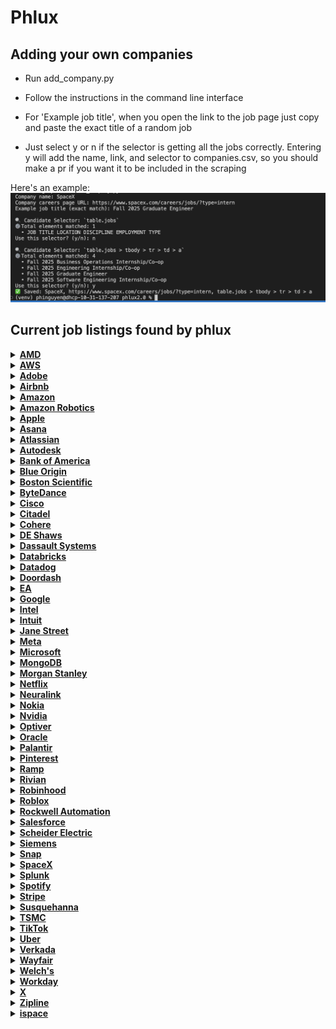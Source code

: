# Phlux

## Adding your own companies

- Run add_company.py

- Follow the instructions in the command line interface

- For 'Example job title', when you open the link to the job page just copy and paste the exact title of a random job

- Just select y or n if the selector is getting all the jobs correctly. Entering y will add the name, link, and selector to companies.csv, so you should make a pr if you want it to be included in the scraping

Here's an example: 
![Using add_company.py](public/cli.png)
## Current job listings found by phlux

<details>
<summary><a href="https://careers.amd.com/careers-home/jobs?page=1&categories=Student%20%2F%20Intern%20%2F%20Temp&limit=100&tags1=No&country=United%20States"><strong>AMD</strong></a></summary>

- Machine Learning / Artificial Intelligence Intern/Co-Op (PhD | Fall 2025 | Hybrid)
- Hardware Engineering Intern/ Co-Op (Undergrad | Fall 2025 | Hybrid)
- Machine Learning / Artificial Intelligence Intern/Co-Op (Undergraduate | Fall 2025 | Hybrid)
- Software Test Engineering Intern/Co-Op (Undergraduate | Fall 2025 | Hybrid)
- Compiler Engineering Intern/Co-Op (Graduate | Fall 2025 | Hybrid)
- Hardware Verification Engineering Intern/ Co-Op (Graduate | Fall 2025 | Hybrid)
- Diagnostics Design Intern/Co-Op (Undergrad | Fall 2025 | Hybrid)
- Hardware Design Engineering Intern/ Co-Op (Graduate | Fall 2025 | Hybrid)
- Firmware Engineering Intern/Co-Op (Undergrad | Fall 2025 | Hybrid)
- Firmware Engineering Intern/ Co-Op (Graduate | Fall 2025 | Hybrid)
- Product Test Engineering Intern/Co-Op (Graduate | Fall 2025 | Hybrid)
- Hardware Engineering Intern/ Co-Op (Graduate | Fall 2025 | Hybrid)
- Software Engineering Intern/Co-Op (Undergrad | Fall 2025 | Hybrid)
- Hardware Engineering Intern/ Co-Op (Graduate | Fall 2025 | Hybrid)
- ASIC Package Engineering Intern/Co-Op (PhD | Fall 2025 | Hybrid)
- Hardware Verification Engineering Intern/ Co-Op (Graduate | Fall 2025 | Hybrid)
- Software Engineering Intern/Co-Op (Undergraduate | Fall 2025 | Hybrid)
- Machine Learning / Artificial Intelligence Intern/Co-Op (Graduate | Fall 2025 | Hybrid)
- Product Test Engineering Intern/Co-Op (Undergrad | Fall 2025 | Hybrid)
- Machine Learning / Artificial Intelligence Intern/Co-Op (Graduate | Fall 2025 | Hybrid)
- Hardware Engineering Intern/ Co-Op (PhD | Fall 2025 | Hybrid)
- Hardware Engineering Intern/ Co-Op (Undergrad | Fall 2025 | Hybrid)
- Research Engineering Intern/Co-Op (Graduate | Fall 2025 | Hybrid)
- Software Engineering Intern/Co-op (Graduate | Fall 2025| Hybrid)
- Machine Learning / Artificial Intelligence Intern/Co-Op (PhD | Fall 2025 | Hybrid)
- Software Engineering Intern/Co-Op (Graduate | Fall 2025 | Hybrid)
- Product Development Engineering Intern/Co-Op (Undergrad | Fall 2025 | Hybrid)
</details>

<details>
<summary><a href="https://amazon.jobs/content/en/teams/amazon-web-services/internships?country%5B%5D=US&employment-type%5B%5D=Intern"><strong>AWS</strong></a></summary>

- Data Center Security Specialist Intern
</details>

<details>
<summary><a href="https://careers.adobe.com/us/en/search-results?qkexperienceLevel=University%20Intern"><strong>Adobe</strong></a></summary>

- 2025 Intern - Software Engineer
- Working Student - Sales Programs / Project Management
- 2025 Digital Academy Intern - Software Development Engineer
- Werkstudent*in (m/w/d) für Strategische Projekte Sales Operations
- Intern - Returnship - PM
</details>

<details>
<summary><a href="https://careers.airbnb.com/positions/?_departments=early-career-program-intern&_offices=united-states"><strong>Airbnb</strong></a></summary>

- Legal Intern, Privacy (Fall Semester)
- Summer 2025 – Data Science Intern, Platform (PhD)
</details>

<details>
<summary><a href="https://amazon.jobs/en/search?offset=0&result_limit=10&sort=relevant&category%5B%5D=software-development&country%5B%5D=USA&distanceType=Mi&radius=24km&latitude=&longitude=&loc_group_id=&loc_query=&base_query=intern&city=&country=&region=&county=&query_options=&"><strong>Amazon</strong></a></summary>

- Jr. Software Development Engineer - Seattle/Bellevue
- Jr. Software Development Engineer - San Diego, CA
- Jr. Software Development Engineer - Detroit
- Jr. Software Development Engineer - Santa Cruz, CA
- Jr. Software Development Engineer- San Luis Obispo
- Software Development Engineer, EC2 Nitro Deployments
- Software Development Engineer
</details>

<details>
<summary><a href="https://www.amazon.jobs/content/en/teams/ftr/amazon-robotics?country%5B%5D=US&employment-type%5B%5D=Intern"><strong>Amazon Robotics</strong></a></summary>

- Amazon Robotics - Technical Artist Co-op - July to December 2025, Virtual Systems
- Amazon Robotics - Product Quality Engineer Co-op- Fall 2025
- Amazon Robotics- Business Intelligence Engineer Co-op - Fall 2025, Integration, Initiatives, and Sustainability Team
- Amazon Robotics - Hardware Test Engineer Co-op - Fall 2025, Hardware Test Engineering
- Amazon Robotics - Systems Engineer Co-op - Spring & Fall 2025
- Robotics Systems Dev Engineer Co-op - Spring & Fall 2025
- Amazon Robotics - Manufacturing Engineer Co-Op - Spring 2025, Robotics Technical Operations
- Amazon Robotics - Software Development Engineer Co-Op - Fall 2025
- Amazon Robotics - Data Science Co-op - 2025
- Amazon Robotics - Business Intelligence Engineer Co-op - Spring & Fall 2025
</details>

<details>
<summary><a href="https://jobs.apple.com/en-us/search?location=united-states-USA&team=internships-STDNT-INTRN"><strong>Apple</strong></a></summary>

- Legal and Global Security Internships
- Product Design, Mechanical Engineering and Materials Internships
- Hardware Technology Internships
- Engineering Program Management Internships
- Software Engineering Internships
- Business, Marketing, and G&A Internships
- Machine Learning / AI Internships
- Operations, Manufacturing Design Internships
- Hardware Engineering Internships
- MBA Internships - Summer 2026
- Finance Development Program - 2026 Internship Opportunities
- Finance Development Program - 2026 Internship Opportunities
- Launch@Apple, Finance Development Experience
</details>

<details>
<summary><a href="https://asana.com/jobs/university-recruiting#jobs"><strong>Asana</strong></a></summary>

- Reykjavik Summer Software Engineering Internship
</details>

<details>
<summary><a href="https://www.atlassian.com/company/careers/all-jobs?team=Interns&location=&search="><strong>Atlassian</strong></a></summary>

- UX Researcher, 2025/2026 Intern Australia & New Zealand
- Machine Learning Engineer, 2025/2026 PHD Intern Australia & New Zealand
- Machine Learning Engineer, 2025/2026 Intern Australia & New Zealand
</details>

<details>
<summary><a href="https://autodesk.wd1.myworkdayjobs.com/uni?jobFamilyGroup=f909d7cccc2d480b8f6af996c7bf8352"><strong>Autodesk</strong></a></summary>

- Stagiaire Artiste Technique, Technical Artist Intern
- Intern, Frontend Software Engineer, Fall 2025
- Intern, AI Research Scientist, Motion Generation, Fall 2025
- Intern (PhD), Physics-informed Machine Learning, Fall 2025
- Intern, Software Engineer (Backend), Data Platform
</details>

<details>
<summary><a href="https://careers.bankofamerica.com/en-us/students/job-search?ref=search&start=0&rows=10&search=jobsByLocation&searchstring=United+States"><strong>Bank of America</strong></a></summary>

- Strategy & Management Summer Analyst Program - 2026
- Global Risk Summer 2026 Analyst
- Finance Management Summer 2026 Analyst
- Wealth Management Summer Analyst Program - Chief Investment Office, Investment Solutions Group, and Merrill Home Office - 2026
- Wealth Management Summer Analyst Program - Private Bank 2026
- Wealth Management Summer Analyst Program - Merrill Wealth Management 2026
- Global Markets Sales & Trading Rotational Summer Analyst Program - 2026
- Global Investment Banking Analyst Program - 2025 (TMT)
- Global Operations Development Analyst Program - 2026
</details>

<details>
<summary><a href="https://www.blueorigin.com/careers/search?search=undergraduate&category=Intern&employmentType=Intern"><strong>Blue Origin</strong></a></summary>

- Spring 2026 STEAM Communications & Outreach Intern - Undergraduate - Seattle, WA - Intern - Full Time - Intern - R52713
- Spring 2026 Finance Intern - Undergraduate - Seattle, WA - Intern - Full Time - Intern - R52715
- Spring 2026 Guidance, Navigation & Controls Intern - Undergraduate - Seattle, WA - Intern - Full Time - Intern - R52503
- Spring 2026 Return Internship - Undergraduate - 4 Locations - Intern - Full Time - Intern - R52463
- Spring 2026 Manufacturing Engineering Intern - Undergraduate - 4 Locations - Intern - Full Time - Intern - R52485
- Spring 2026 Structural & Mechanical Engineering Intern - Undergraduate - 4 Locations - Intern - Full Time - Intern - R52391
- Spring 2026 Aerospace Systems Engineering Intern - Undergraduate - 2 Locations - Intern - Full Time - Intern - R52429
- Spring 2026 Avionics Software Engineering Intern - Undergraduate - Seattle, WA - Intern - Full Time - Intern - R52403
- Spring 2026 Electrical Systems Engineering Internship - Undergraduate - Seattle, WA - Intern - Full Time - Intern - R52404
- Spring 2026 Test Engineering Intern - Undergraduate - 4 Locations - Intern - Full Time - Intern - R52410
- Spring 2026 Fluid Systems Engineering Intern - Undergraduate - Seattle, WA - Intern - Full Time - Intern - R52406
</details>

<details>
<summary><a href="https://bostonscientific.eightfold.ai/careers?start=0&location=United+States&pid=563602797912246&sort_by=distance&filter_include_remote=1&filter_seniority=Intern"><strong>Boston Scientific</strong></a></summary>

- Software Test Engineer Co-op
- Cardiac Monitoring Technician - Internship/Apprenticeship
</details>

<details>
<summary><a href="https://jobs.bytedance.com/en/position?keywords=&category=&location=CT_1103355%2CCT_157%2CCT_94%2CCT_114%2CCT_100764%2CCT_75%2CCT_233%2CCT_203&project=7322364514224687370%2C7503447747358361864&type=3&job_hot_flag=&current=1&limit=10&functionCategory=&tag="><strong>ByteDance</strong></a></summary>

- Software Engineer Intern (Privacy & Security- Global Payment) - 2025 Summer(BS/MS)
- Site Reliability Engineer Intern (Data-Technical Infrastructures-SRE-US) - 2025 Summer (MS)
- Backend Software Engineer Intern (Product RD and Infrastructure-Global E-Commerce Customer Business)- 2025 Fall(BS/MS)
- Site Reliability Engineer Intern (Data-Technical Infrastructures-SRE-US) - 2025 Summer (MS)
- Backend Software Engineer Intern (Product RD and Infrastructure-Global E-Commerce Seller Business) - 2025 Fall (BS/MS)
- Data Scientist Intern (TikTok Ads)- 2025 Fall (BS/MS)
- Software Development Engineer Intern in Test (Global E-commerce-Quality Assurance) - 2025 Fall (BS/MS)
- Frontend Software Engineer Intern (Product RD and Infrastructure-Global E-Commerce Seller Business) - 2025 Start Fall (BS/MS)
- Frontend Software Engineer Intern (Product RD and Infrastructure-Global E-Commerce Content) - 2025 Start Fall (BS/MS)
- Software Engineer Intern (Applied Machine Learning-Enterprise) - 2025 Summer/Fall (BS/MS)
- Software Engineer Intern (Doubao (Seed) - Machine Learning System) - 2025 Summer (MS)
- Site Reliability Engineer Intern (Cloud and System) - 2025 Summer/Fall (BS/MS)
- Video Experience Software Engineer Intern (Global StreamingMedia) - 2025 Summer/Fall (BS/MS)
- Machine Learning Engineer Intern (Search-TikTok Recommendation) - 2025 Summer (BS/MS)
- Machine Learning Engineer Intern (Search-TikTok Recommendation) - 2025 Summer (BS/MS)
- GPU/AI Application System Software Engineer Intern (System Technologies and Engineering) - 2025 Summer/Fall (BS/MS)
- Frontend Software Engineer Intern (Product RD and Infrastructure-Global E-Commerce) - 2025 Start Fall (BS/MS)
- Software Engineer Intern (AIGC Platform - Monetization GenAI) - 2025 Summer/Fall (BS/MS)
- Software Engineer Intern (Recommendation Infra - Data-Arch-TikTok US) - 2025 Summer (BS/MS)
- Research Engineer Intern (Doubao (Seed) - Machine Learning System) - 2025 Summer (MS)
- Strategic Analysis Intern (AI Innovation Business - US) - 2025 Start (BS/MS)
- Machine Learning Engineer Intern (Global E-commerce Risk Control) - 2025 Summer/Fall (MS)
</details>

<details>
<summary><a href="https://jobs.cisco.com/jobs/SearchJobs/?21178=%5B169482%5D&21178_format=6020&21180=%5B33821095%2C165%5D&21180_format=6022&listFilterMode=1"><strong>Cisco</strong></a></summary>

- Product Management Intern Fall 2025 Meraki
- Software Engineer I (Co-Op) United States
- Software Engineer II (Co-Op) United States
- AI Research Scientist II (Intern) United States
- AI Machine Learning Engineer PhD (Intern) United States
- Network Support Engineer, Fall 2025 (Meraki)
</details>

<details>
<summary><a href="https://www.citadel.com/careers/open-opportunities?experience-filter=internships&location-filter=americas,chicago,greenwich,houston,miami,new-york&selected-job-sections=388,389,387,390&current_page=1&sort_order=DESC&per_page=10&action=careers_listing_filter"><strong>Citadel</strong></a></summary>

- Quantitative Researcher – PhD Intern (US)
</details>

<details>
<summary><a href="https://jobs.ashbyhq.com/cohere?employmentType=Intern"><strong>Cohere</strong></a></summary>

- Machine Learning Intern/Co-op (Fall 2025)
- Software Engineer Intern/Co-op (Fall 2025)
</details>

<details>
<summary><a href="https://www.deshaw.com/careers/internships"><strong>DE Shaws</strong></a></summary>

- Fundamental Research Analyst Intern (New York) - Summer 2026
- Strategy and Business Development Intern (New York) – Summer 2026
- Proprietary Trading Intern (New York) – Summer 2026
</details>

<details>
<summary><a href="https://www.3ds.com/careers/jobs?woc=%257B%2522type%2522%253A%255B%2522type%252FInternship%2522%255D%252C%2522country%2522%253A%255B%2522country%252FUnited%2520States%2522%255D%257D"><strong>Dassault Systems</strong></a></summary>

- Internship - Business Development Associate
- INTERNSHIP: Campaign Marketing
- INTERNSHIP: User Assistance Development - FALL 2025
- INTERNSHIP - ENOVIA Software Test Automation Engineer
- INTERNSHIP: Quality Engineer
</details>

<details>
<summary><a href="https://www.databricks.com/company/careers/open-positions?department=University%20Recruiting&location=all"><strong>Databricks</strong></a></summary>

- PhD GenAI Research Scientist Intern - San Francisco, California
</details>

<details>
<summary><a href="https://careers.datadoghq.com/early-careers/"><strong>Datadog</strong></a></summary>

- Sales Development Representative - Japan
- Sales Development Representative (UKI)
- Sales Development Representative
- Sales Development Representative (Nordics)
- Sales Development Representative (DACH)
- Software Engineer - Early Career
- Sales Development Representative - DACH (Polish/German Speaker)
- Sales Development Representative (DACH)
- Sales Development Representative
- Sales Development Representative
- Sales Development Representative (Benelux)
- Sales Development Representative Middle East
</details>

<details>
<summary><a href="https://careersatdoordash.com/university-careers/"><strong>Doordash</strong></a></summary>

- Machine Learning Intern (Masters/PhD), Summer 2025
- Software Engineer I, Entry-Level (Graduation Date: Fall 2024-Summer 2025)
- Software Engineer I, Entry Level (Fall 2024-Spring 2025) – Toronto
- Software Engineer, Intern, 2024/25 (University Recruiting)
</details>

<details>
<summary><a href="https://jobs.ea.com/en_US/careers/Home/?8171=%5B10618%5D&8171_format=5683&4537=%5B8693%5D&4537_format=3020&listFilterMode=1&jobRecordsPerPage=20&"><strong>EA</strong></a></summary>

- Gameplay Software Engineer Intern - Fall 2025
- Software Engineer Intern
- Systems Software Engineer Intern - Fall 2025
</details>

<details>
<summary><a href="https://www.google.com/about/careers/applications/jobs/results/?src=Online%2FGoogle%20Website%2FByF&utm_source=Online%20&utm_medium=careers_site%20&utm_campaign=ByF&distance=50&employment_type=INTERN&location=United%20States&company=X&company=Waymo&company=Wing&company=Verily%20Life%20Sciences&company=GFiber&company=Fitbit&company=Google&company=YouTube&sort_by=relevance"><strong>Google</strong></a></summary>

- Student Researcher, PhD, Winter/Summer 2025
- Student Researcher, BS/MS, Winter/Summer 2025
</details>

<details>
<summary><a href="https://intel.wd1.myworkdayjobs.com/External?workerSubType=dc8bf79476611087dfde99931439ae75&locations=1e4a4eb3adf10118b1dfe877bf8162d0"><strong>Intel</strong></a></summary>

- Facilities Technician Intern
- Facilities Technician Intern
- Graduate Intern
</details>

<details>
<summary><a href="https://jobs.intuit.com/search-jobs/interns/"><strong>Intuit</strong></a></summary>

- Software Engineering Intern
- Principal Research Scientist
- Manager 2, HR Experience and Operations
- Manager 1, Paid Search
- Social Media Co-op (12 Months)
- Social Media Co-op (8 Months)
- Market Insights Analyst Co-op (8 months)
</details>

<details>
<summary><a href="https://www.janestreet.com/join-jane-street/open-roles/?type=internship&location=new-york"><strong>Jane Street</strong></a></summary>

- FPGA Engineer - (not currently accepting applications)
- IT Operations Engineer - (not currently accepting applications)
- Linux Engineer - (not currently accepting applications)
- Machine Learning Researcher - (not currently accepting applications)
- Mechanical Engineer - (not currently accepting applications)
- Network Engineer - (not currently accepting applications)
- Procurement Specialist - (not currently accepting applications)
- Quantitative Researcher - (not currently accepting applications)
- Quantitative Trader - (not currently accepting applications)
- Sales and Trading - (not currently accepting applications)
- Software Engineer - (not currently accepting applications)
- Strategy and Product - (not currently accepting applications)
- Tools and Compilers Research and Development - (not currently accepting applications)
- Trading Desk Operations Engineer - (not currently accepting applications)
- Windows Engineer - (not currently accepting applications)
</details>

<details>
<summary><a href="https://www.metacareers.com/jobs?sort_by_new=true&roles[0]=Internship"><strong>Meta</strong></a></summary>

- Research Scientist Intern, Machine Learning, Health Tech (PhD)
- Research Scientist Intern, Monetization Generative AI (LLM) - Language (PhD)
- Research Scientist Intern, Sensors and Systems Computational Photography (PhD)
- Research Scientist Intern, Computer Vision for Generative AI (PhD)
- Research Scientist Intern, Human Computer Interaction (PhD)
- Research Scientist Intern, Perception for Digital human representation (PhD)
</details>

<details>
<summary><a href="https://jobs.careers.microsoft.com/global/en/search?lc=United%20States&et=Internship&l=en_us&pg=1&pgSz=20&o=Relevance&flt=true"><strong>Microsoft</strong></a></summary>

- Research Intern - Applied Speech Research
- Research Intern - Database Internals (PostgreSQL)
- Research Intern - Microsoft Teams CMD Labs
- Research Intern - Quantum Computing
- Mechanical Engineer: Internship Opportunities - PhD - Redmond
- Research Intern - High performance and Scalable Database Systems
</details>

<details>
<summary><a href="https://www.mongodb.com/company/careers/students-and-graduates"><strong>MongoDB</strong></a></summary>

- Forward Deployed AI Engineer
- Software Engineer - Intern - Sydney
</details>

<details>
<summary><a href="https://www.morganstanley.com/careers/career-opportunities-search?opportunity=sg#"><strong>Morgan Stanley</strong></a></summary>

- 2025 Step In, Step Up: Foundations In Finance (London)
- 2025 Finance Off Cycle Internship - Part Time (Frankfurt)
- 2025 Firm Management Part-Time Off Cycle Internship (Frankfurt)
- 2025 Human Capital Management Analyst Program (Budapest)
- 2026 Investment Banking Off-cycle Internship (Dubai)
- 2025/2026 Investment Banking Summer Analyst Program (Melbourne)
- 2025/2026 Investment Management Summer Analyst Program - Real Estate Investing (Sydney)
- 2025/2026 Investment Banking Summer Analyst Program (Sydney)
- 2025/2026 Wealth Management Summer Analyst Program (Sydney)
- 2025 Institutional Equities - Transactional Management Group Off Cycle Internship
- 2025 Legal and Compliance Industrial Trainee Program (Mumbai)
- 2025 Investment Banking MBA Early Insights Program
</details>

<details>
<summary><a href="https://explore.jobs.netflix.net/careers?domain=netflix.com&query=%22internship%22%20-intern&pid=790299250747&sort_by=relevance"><strong>Netflix</strong></a></summary>

- Video Algorithms Intern, Fall 2025 (6 Months)
- Machine Learning Intern, Fall 2025
</details>

<details>
<summary><a href="https://neuralink.com/careers/"><strong>Neuralink</strong></a></summary>

- Internal Auditor Austin, Texas
- Electrical Engineer Intern, Implant Embedded Systems Fremont, California
- Electrical Engineer Intern, Robotics and Surgery Engineering Fremont, California
- Embedded Software Engineer Intern Fremont, California
- Machine Learning Engineer Intern Fremont, California
- Mechanical Engineering Intern, Brain Interfaces Austin, Texas
- Mechanical Engineering Intern, Robotics (Fall 2025+) Fremont, California
- Robot Optics Intern Fremont, California
- Software Engineer Intern, BCI Applications Fremont, California
- Software Engineer Intern, Implant Austin, Texas
- Software Engineer Intern, Implant Fremont, California
- Software Engineer Intern, Lab Systems Austin, Texas
- Software Engineer Intern, Lab Systems Fremont, California
- Software Engineer Intern, Robotics Austin, Texas
- Software Engineer Intern, Robotics Fremont, California
- Software Engineer Intern, Site Reliability Engineer Fremont, California
- Internal Auditor - Austin, Texas
- Electrical Engineer Intern, Implant Embedded Systems - Fremont, California
- Electrical Engineer Intern, Robotics and Surgery Engineering - Fremont, California
- Embedded Software Engineer Intern - Fremont, California
- Machine Learning Engineer Intern - Fremont, California
- Mechanical Engineering Intern, Brain Interfaces - Austin, Texas
- Mechanical Engineering Intern, Robotics (Fall 2025+) - Fremont, California
- Robot Optics Intern - Fremont, California
- Software Engineer Intern, BCI Applications - Fremont, California
- Software Engineer Intern, Implant - Austin, Texas
- Software Engineer Intern, Implant - Fremont, California
- Software Engineer Intern, Lab Systems - Austin, Texas
- Software Engineer Intern, Lab Systems - Fremont, California
- Software Engineer Intern, Robotics - Austin, Texas
- Software Engineer Intern, Robotics - Fremont, California
- Software Engineer Intern, Site Reliability Engineer - Fremont, California
</details>

<details>
<summary><a href="https://fa-evmr-saasfaprod1.fa.ocs.oraclecloud.com/hcmUI/CandidateExperience/en/sites/CX_1/jobs?lastSelectedFacet=TITLES&location=United+States&locationId=300000000480126&locationLevel=country&mode=location&selectedTitlesFacet=TRA"><strong>Nokia</strong></a></summary>

- Network System Co-Op
- Deepfield Software Engineer Co-op
- Automation & AI/ML Intern
- Special Projects Software Dev Coop
- Wi-Fi CoE Research Coop
- Electrical Engineering Coop
- Network Engineer Co-op
- Hardware Development Co-Op
- Space and Defense SW Test Engineer Co-Op
- Silicon Photonics Design & Test Co-op
- Hardware Failure Analysis Co-op
- Software Quality Assurance Coop
- Legal, Compliance & Sustainability Coop
- OptoElectronic Integration Coop
- Software Development Coop
- Video Coding Coop
- 5G Arch Co-op
</details>

<details>
<summary><a href="https://nvidia.wd5.myworkdayjobs.com/en-US/NVIDIAExternalCareerSite/jobs?workerSubType=0c40f6bd1d8f10adf6dae42e46d44a17&locationHierarchy1=2fcb99c455831013ea52fb338f2932d8"><strong>Nvidia</strong></a></summary>

- Data Science and Insights Intern, Omniverse - Fall 2025
- Windows AI Engineering Intern - Fall 2025
- Software Research Intern, AI Networking Team - Fall 2025
- GPU System Software Intern - Fall 2025
- Networking Software Intern- Fall 2025
- Robotics Software Intern, Robotics Platform - Fall 2025
- Vulkan Driver Performance Intern - Fall 2025
- PhD Intern, Applied Research Scientist Retriever - Fall 2025
- PhD Research Intern, Generalist Embodied Agents Research - Fall 2025
- Software Engineering Intern, LLM NIM Engineering - Fall 2025
- Software Engineering Intern, Networking - Fall 2025
- Robotics Software Intern, Sim2Real Deployment - Fall 2025
</details>

<details>
<summary><a href="https://optiver.com/working-at-optiver/career-opportunities/page/2/?search=internship&_gl=1*rb345g*_gcl_au*Mjk2MDM5OTE1LjE3NDg5MTM5ODQ.&numberposts=10&level=internship&paged=1"><strong>Optiver</strong></a></summary>

- Expressions of Interest – Quantitative Research Internship, PhD (Summer 2026 -Shanghai)
- 2025 Shanghai Machine Learning PhD Summer Internship
- FutureFocus Singapore 2025 – Quantitative Trading
- Subscribe to receive our latest insights on trading, technology and market structure
</details>

<details>
<summary><a href="https://careers.oracle.com/en/sites/jobsearch/jobs?lastSelectedFacet=locations&selectedLocationsFacet=300000000106749%3B300000000149325&selectedFlexFieldsFacets=%22AttributeChar14%7CSDR%22"><strong>Oracle</strong></a></summary>

- Sales Development Representative - Burlington - Sept 2025
- Sales Development Representative - Denver - Sept 2025
- Sales Development Representative - Santa Monica - Sept 2025
- Sales Development Representative - Austin - Sept 2025
- Sales Development Representative - Nashville - Sept 2025
</details>

<details>
<summary><a href="https://jobs.lever.co/palantir?commitment=Internship"><strong>Palantir</strong></a></summary>

- Forward Deployed Software Engineer, Internship
</details>

<details>
<summary><a href="https://www.pinterestcareers.com/jobs/?orderby=0&pagesize=20&page=1&radius=100&team=University"><strong>Pinterest</strong></a></summary>

- 2025 Fall Machine Learning Intern
- Software Engineering Intern 2025 (Toronto)
</details>

<details>
<summary><a href="https://ramp.com/emerging-talent"><strong>Ramp</strong></a></summary>

- Software Engineer Internship | Frontend
- Software Engineer Internship | iOS
- University Grad: Customer Experience Agent
</details>

<details>
<summary><a href="https://careers.rivian.com/careers-home/jobs?sortBy=relevance&page=1&categories=Internships"><strong>Rivian</strong></a></summary>

- UIUC Research Park Intern - Machine Learning
- UIUC Research Park Intern - EPC, Propulsion Drives Controls
- UIUC Research Park Intern - Machine Learning Hardware
- UIUC Research Park Intern - ADAS HW System Validation
</details>

<details>
<summary><a href="https://careers.robinhood.com/"><strong>Robinhood</strong></a></summary>

- Software Developer Intern/Co-op, Backend (Fall 2025)
</details>

<details>
<summary><a href="https://careers.roblox.com/jobs?groups=early-career-talent&page=1&pageSize=9"><strong>Roblox</strong></a></summary>

- [2025] Senior Machine Learning Engineer - PhD Early Career
</details>

<details>
<summary><a href="https://rockwellautomation.wd1.myworkdayjobs.com/External-Rockwell-Automation-Early-Careers"><strong>Rockwell Automation</strong></a></summary>

- Leadership Development Program, Product Engineering & Development
- Production Planner
</details>

<details>
<summary><a href="https://careers.salesforce.com/en/jobs/?search=&country=United+States+of+America&jobtype=Intern&pagesize=20#results"><strong>Salesforce</strong></a></summary>

- Summer 2025 Intern - Total Rewards Analyst Intern
</details>

<details>
<summary><a href="https://careers.se.com/global/jobs?keywords=internship&sortBy=relevance&page=1&country=United%20States&tags1=Intern"><strong>Scheider Electric</strong></a></summary>

- Quality Engineer Internship: Fall 2025
- Assembly Process Intern/ Co-Op (Fall 2025)
- EHS Intern
- Artificial Intelligence and Machine Learning Intern
- Electrical Engineer Co-Op
- Electronics Hardware Engineer Co-Op
- Electrical Engineer Co-Op
- Business Intelligence Analyst Co-Op (Fall 2025)
- Firmware Engineer Co-Op
</details>

<details>
<summary><a href="https://jobs.sw.siemens.com/locations/usa/jobs/?q=intern"><strong>Siemens</strong></a></summary>

- Business Development Representative Intern (China) - Work Type:Hybrid - Job Family:Sales - Req ID:e37114a7-ffd5-48f4-8e67-b51b4ca51b68
- Strategic Student Program: Tessent Product Engineering Intern (Fall 2025; EDA TST) - Wilsonville, OR - Work Type:Hybrid - Job Family:Internal Services - Req ID:464015
- Strategic Student Program: Software Product Quality Assurance Intern (EBS, Fall 2025) - Huntsville, AL - Work Type:Hybrid - Job Family:Internal Services - Req ID:467157
- Strategic Student Program: Software Development Intern (Fall 2025; LCS) - Milford, OH - Work Type:Hybrid - Job Family:Internal Services - Req ID:463748
- Go To Market Operations - Internship - Boston, MA - Work Type:Hybrid - Job Family:Sales - Req ID:19acd451-756e-454f-964b-4e2f8636d4e6
- Go To Market Operations - Internship - Work Type:Hybrid - Job Family:Sales - Req ID:64595186-8a9b-4268-b62d-316b9238e9f5
- Strategic Student Program: 3D Technology Software Engineering Co-Op (Fall 2025, EDA) - Huntsville, AL - Work Type:Hybrid - Job Family:Internal Services - Req ID:463749
- Strategic Student Program: Software Development Co-op (Fall 2025, GSCS) - Milford, OH - Work Type:Hybrid - Job Family:Internal Services - Req ID:465146
- Business Development Representative Intern (Japan) - Work Type:Hybrid - Job Family:Sales - Req ID:5c5fa445-2bea-493f-8cf9-f15996ff38a6
- Go To Market Operations - Internship - Work Type:Hybrid - Job Family:Sales - Req ID:64595186-8a9b-4268-b62d-316b9238e9f5
</details>

<details>
<summary><a href="https://careers.snap.com/jobs?type=Intern"><strong>Snap</strong></a></summary>

- Optical Engineer
- Computer Architecture Intern
- Software Engineer Intern, AR
- Sales Coordinator (Working Student)
- Sales Coordinator
- Spectacles Student Worker (Software Engineering)
- Spectacles Student Worker (Computer Vision Engineering)
- Graduate- Junior Account Management Associate
- Account Manager Intern - Luxury team - Paris
- Graduate- Junior Client Partner Associate
- Graduate Junior Client Partner Associate
- Graduate- Junior Talent Partnerships Associate
- Graduate- Junior Marketing Associate
- Graduate- Junior Production Associate
</details>

<details>
<summary><a href="https://www.spacex.com/careers/jobs/?type=intern"><strong>SpaceX</strong></a></summary>

- Fall 2025 Business Operations Internship/Co-op
- Fall 2025 Engineering Internship/Co-op
- Fall 2025 Graduate Engineer
- Fall 2025 Software Engineering Internship/Co-op
</details>

<details>
<summary><a href="https://www.splunk.com/en_us/careers/search-jobs.html?page=1&type=Intern"><strong>Splunk</strong></a></summary>

- Sales Engineer Intern (Prague, Czechia)
- Software Engineer Intern - Frontend (US Remote - Fall 2025)
- Product Manager Intern, Poland
- Site Reliability Engineer Intern (US remote - Fall 2025)
- Software Engineer Intern - Backend/Full-stack (US Remote - Fall 2025)
- Product Manager Intern (US Remote - Fall 2025)
- Software Engineer Co-Op - Backend/Full-stack - Remote Canada(Fall 2025)
- Product Manager Co-Op - Remote Canada (Fall 2025)
- Software Engineer Intern (Frontend)
- Software Engineering Intern (Backend/Fullstack)
</details>

<details>
<summary><a href="https://www.lifeatspotify.com/students"><strong>Spotify</strong></a></summary>

- Early Career Program, Growth Associate, South Korea
</details>

<details>
<summary><a href="https://stripe.com/jobs/search?office_locations=North+America--Atlanta&office_locations=North+America--Chicago&office_locations=North+America--Mexico+City&office_locations=North+America--New+York&office_locations=North+America--San+Francisco+Bridge+HQ&office_locations=North+America--Seattle&office_locations=North+America--South+San+Francisco&office_locations=North+America--Toronto&office_locations=North+America--Washington+DC&tags=University"><strong>Stripe</strong></a></summary>

- Operations Associate, New Grad (Mexico)
</details>

<details>
<summary><a href="https://careers.sig.com/global-susquehanna-jobs"><strong>Susquehanna</strong></a></summary>

- Machine Learning Systems Engineer: Data
- Machine Learning Researcher - LLM
- Machine Learning Systems Engineer
- Machine Learning Systems Engineer: Distributed Training
- Machine Learning Internship - PhD: 2026
- Machine Learning Researcher - PhD: 2026
- Desktop Engineer - CTS - Experienced Hire
- Software Developer - Sports Analytics
- AI Project Manager / Technical Business Analyst - Experienced Hire
- Quantitative Trader Internship: Summer 2026
- Expression of Interest - Software Development – 2026 Graduate Programmes (Dublin Office)
- Expression of Interest - Quant Trading & Quant Research – 2026 Graduate Programmes (Dublin Office)
- Expression of Interest - Software Development – 2026 Summer Internship (Dublin Office)
- Expression of Interest - Quant Trading & Quant Research – 2026 Summer Internship (Dublin Office)
- Reference data Team Lead
- Business Analyst - Operations
- Senior Software Developer | Artificial Intelligence AI/ML Engineering | Experienced Hire
- DevOps Engineer - AI | Experienced Hire
- Trading Systems - C# Developer
- Quantitative Sports Researcher – Graduate Hire
- Quant Trading - Engineering Recruiter | Experienced Hiring
- Python Developer
- Software Engineer | Order Management System | Experienced Hire
- Quantitative Systematic Trader – Master's: 2025
- Quant Developer | Trading Strategies | Experienced Hire
- Quantitative Systematic Trader – PhD: 2025
- C++ Developer | Trading Strategies | Experienced Hire
- Quantitative Systematic Trader – Master's: 2025
- Production Engineer - Gaming
</details>

<details>
<summary><a href="https://careers.tsmc.com/en_US/careers/SearchJobs/?1277=13221&1277_format=1380&542=13100&542_format=486&listFilterMode=1&jobRecordsPerPage=10&"><strong>TSMC</strong></a></summary>

- [Summer 2026] TSMC AZ Internship Opportunities - Facility Roles
- [Summer 2026] TSMC AZ Internship Opportunities - Engineering Roles
</details>

<details>
<summary><a href="https://lifeattiktok.com/search?keyword=&recruitment_id_list=202%2C301&job_category_id_list=&subject_id_list=7322364514224687370%2C7322364513776093449%2C7459987887569733896%2C7459986622530078983&location_code_list=CT_247%2CCT_94%2CCT_243%2CCT_104%2CCT_114%2CCT_75%2CCT_1103355%2CCT_157%2CCT_233&limit=12&offset=0"><strong>TikTok</strong></a></summary>

- Machine Learning Engineer Intern (Creative AI) - 2025 Summer (BS/MS)
- Full Stack Software Engineer Intern (Foundation Platform) - 2025 Fall (BS/MS)
- Machine Learning Engineer Intern (E-commerce-Recommendation) - 2025 Summer/Fall (BS/MS)
- Machine Learning Engineer Intern (Lead Ads) - 2025 Summer (BS/MS)
- Machine Learning Engineer Intern (TikTok-Recommendation) - 2025 Fall (Master)
- (General Hire) Machine Learning Engineer Intern (Commerce& Content Service & Search Ads) - 2025 Summer (BS/MS)
- Software Engineer Intern (Ads Infra) - 2025 Summer (BS/MS)
- Machine Learning Engineer Intern (E-commerce-Intelligent Customer Service) - 2025 Summer/Fall (MS)
- Machine Learning Engineer Intern (E-commerce Governance Algorithms) - 2025 Summer/Fall (BS/MS)
- Machine Learning Engineer Intern (Search Ads) - 2025 Summer (BS/MS)
- Machine Learning Engineer Intern (E-commerce Governance Algorithms) - 2025 Summer/Fall (BS/MS)
- Content Design Intern (TikTok-Design) - 2025 Summer (BS/MS)
- Machine Learning Engineer Intern (Training Pre-processing) - 2025 Summer (BS/MS)
- Software Engineer Intern (Big Data - Data Platform) - 2025 Summer/Fall (MS)
- Machine Learning Engineer Intern (FeatureStore) - 2025 Summer (BS/MS)
- (General Hire) Visual Design Intern (TikTok-Design) - 2025 Summer (BS/MS)
- Software Engineer Intern (Recommendation Infrastructure) - 2025 Summer/Fall (BS/MS)
- Data Scientist Intern (E-commerce Governance Algorithms) - 2025 Summer/Fall (BS/MS)
- Software Engineer Intern (Recommendation Infrastructure) - 2025 Summer/Fall (BS/MS)
- (General Hire) UX Design Intern (TikTok-Design) - 2025 Summer (BS/MS)
- Product Manager Intern (TikTok-Product-Social and Creation)- 2025Fall Starts (BS/MS)
- AI/ML Software Engineer Intern (Data Platform) - 2025 Fall (BS/MS)
- Product Manager Intern (TikTok-Product-Content Ecosystem) - 2025 Fall Starts (BS/MS)
</details>

<details>
<summary><a href="https://www.uber.com/us/en/careers/list/?department=University&location=USA-California-San%20Francisco&location=USA-California-Culver%20City&location=USA-California-Sunnyvale&location=USA-New%20York-New%20York&location=USA-Illinois-Chicago&location=USA-Washington-Seattle&location=USA-Florida-Miami&location=USA-Texas-Dallas&location=USA-Arizona-Phoenix&location=USA-District%20of%20Columbia-Washington&location=USA-Massachusetts-Boston"><strong>Uber</strong></a></summary>

- 2025 Software Engineering Internship, University of Texas at El Paso
- 2025 Software Engineering UberSTAR Internship, University of Texas at El Paso
- Graduate 2025 PhD Scientist (AEA/ASSA Economists Only), United States
</details>

<details>
<summary><a href="https://www.verkada.com/careers/"><strong>Verkada</strong></a></summary>

- Solutions Engineering Intern/Graduate Sydney, Australia
- Software Engineering Intern, Backend - Fall 2025 San Mateo, CA United States
- Software Engineering Intern, Mobile - Fall 2025 San Mateo, CA United States
- Technical Support Engineering Intern - Fall 2025 San Mateo, CA United States
- Solutions Engineering Intern/Graduate - Sydney, Australia
- Software Engineering Intern, Backend - Fall 2025 - San Mateo, CA United States
- Software Engineering Intern, Mobile - Fall 2025 - San Mateo, CA United States
- Technical Support Engineering Intern - Fall 2025 - San Mateo, CA United States
</details>

<details>
<summary><a href="https://www.wayfair.com/careers/jobs?countryIds=1&selectedJobTypeIds=8"><strong>Wayfair</strong></a></summary>

- Commercial Strategy Associate - Experienced Graduates (Spring 2025 Starts)
- Merchant - Experienced Graduates (Spring/Summer 2025 Start)
- Supply Chain Leadership Development Internship
</details>

<details>
<summary><a href="https://app.careerpuck.com/job-board/welchs/?departmentId=6vcaTkfP"><strong>Welch's</strong></a></summary>

- Manufacturing Engineering Intern | Summer 2025
- Manufacturing Technical Writing Intern | Summer 2025
- Controls Engineer
</details>

<details>
<summary><a href="https://workday.wd5.myworkdayjobs.com/Workday_Early_Career/?source=Careers_Website_ec"><strong>Workday</strong></a></summary>

- Werksstudierende - Sales (f, m, x) - Munich
- Working Student Sales - Munich
</details>

<details>
<summary><a href="https://careers.x.com/en#positions"><strong>X</strong></a></summary>

- Data Center Ops Technician Intern
- Engineering Intern
</details>

<details>
<summary><a href="https://www.zipline.com/careers/open-roles?search=intern#"><strong>Zipline</strong></a></summary>

- Annotation Technical Lead Engineering Kigali, Rwanda
- Communications Lead, US Expansion Marketing, Design & Communications South San Francisco, California, USA
- Community Engagement Intern (Fall 2025) 2025 Internships Dallas, Texas, USA
- Construction & Development Intern (Fall 2025) 2025 Internships South San Francisco, California, USA
- Controller (Pilot In Command) Flight Operations Concord, North Carolina, USA
- Controls & Dynamics Intern (Fall 2025) 2025 Internships South San Francisco, California, USA
- Creator, Film + Social Marketing, Design & Communications South San Francisco, California, USA
- Customer Care Advocate - National Service Country Operations Omenako, Ghana
- Customer Success Agent Operations Dallas-Fort Worth, Texas, USA
- Customer Success Manager, U.S. Customer Success South San Francisco, California, USA
- Director of Financial Operations Finance & Administration South San Francisco, California, USA
- Director of U.S. Regulatory Affairs Legal, Regulatory & Public Affairs Washington D.C., USA
- Electrical Engineering Intern (Fall 2025) 2025 Internships South San Francisco, California, USA
- Electrical Project Engineer - Ground Systems Deployment Engineering South San Francisco, California, USA
- Engineering Test Technician (Contract) Engineering South San Francisco, California, USA
- Enterprise Account Manager Customer Success South San Francisco, California, USA
- Executive Assistant People South San Francisco, California, USA
- Field Systems Engineering Intern (Fall 2025) 2025 Internships South San Francisco, California, USA
- Finance Systems Engineer Finance & Administration South San Francisco, California, USA
- Flight Operations Lead - KE-1 Flight Operations Kisumu, Kenya
</details>

<details>
<summary><a href="https://jobs.lever.co/ispace-inc?commitment=Intern"><strong>ispace</strong></a></summary>

- Market Analyst Intern for ISRU Market Study by Euro2Moon - ON-SITE — INTERNLUXEMBOURG
</details>
